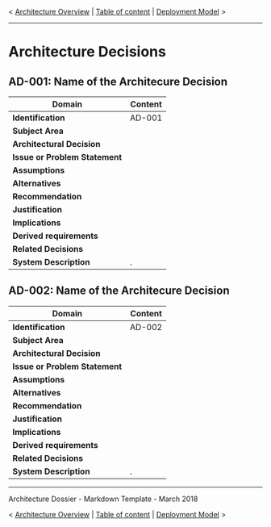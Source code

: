 < [Architecture Overview](./0500.ArchitectureOverview.md) \| [Table of content](./0001.TableOfContent.md) \| [Deployment Model](./0700.DeploymentModel.md) >

* * *

# Architecture Decisions

## AD-001: Name of the Architecure Decision

| **Domain**                     | **Content** |
| ------------------------------ | ----------- |
| **Identification**             | AD-001      |
| **Subject Area**               |             |
| **Architectural Decision**     |             |
| **Issue or Problem Statement** |             |
| **Assumptions**                |             |
| **Alternatives**               |             |
| **Recommendation**             |             |
| **Justification**              |             |
| **Implications**               |             |
| **Derived requirements**       |             |
| **Related Decisions**          |             |
| **System Description**         | .           |

## AD-002: Name of the Architecure Decision

| **Domain**                     | **Content** |
| ------------------------------ | ----------- |
| **Identification**             | AD-002      |
| **Subject Area**               |             |
| **Architectural Decision**     |             |
| **Issue or Problem Statement** |             |
| **Assumptions**                |             |
| **Alternatives**               |             |
| **Recommendation**             |             |
| **Justification**              |             |
| **Implications**               |             |
| **Derived requirements**       |             |
| **Related Decisions**          |             |
| **System Description**         | .           |

* * *

Architecture Dossier - Markdown Template - March 2018

< [Architecture Overview](./0500.ArchitectureOverview.md) \| [Table of content](./0001.TableOfContent.md) \| [Deployment Model](./0700.DeploymentModel.md) >
